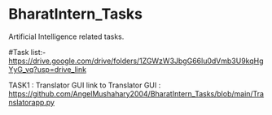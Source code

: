 # BharatIntern_Tasks
Artificial Intelligence related tasks.

#Task list:- https://drive.google.com/drive/folders/1ZGWzW3JbgG66lu0dVmb3U9kqHgYyG_vq?usp=drive_link

TASK1 : Translator GUI
link to Translator GUI : https://github.com/AngelMushahary2004/BharatIntern_Tasks/blob/main/Translatorapp.py 
